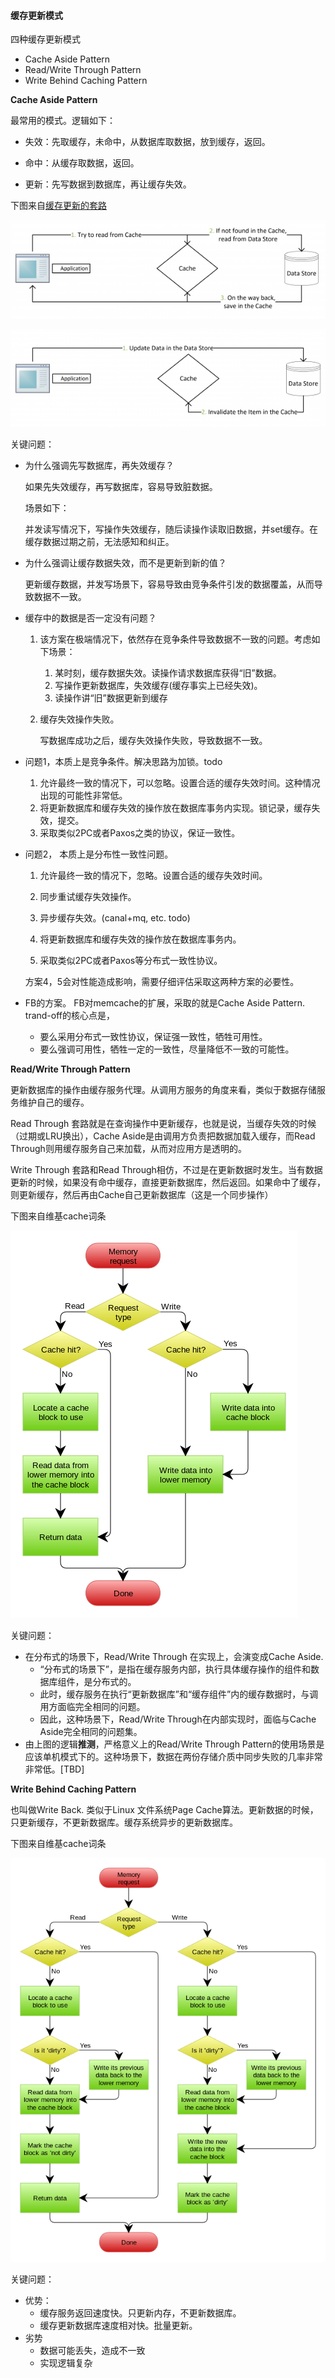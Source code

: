 #### 缓存更新模式

四种缓存更新模式

* Cache Aside Pattern
* Read/Write Through Pattern
* Write Behind Caching Pattern

**Cache Aside Pattern**

最常用的模式。逻辑如下：

* 失效：先取缓存，未命中，从数据库取数据，放到缓存，返回。

* 命中：从缓存取数据，返回。

* 更新：先写数据到数据库，再让缓存失效。

下图来自[缓存更新的套路][hcgxd]

![alt](../images/Cache-Aside-Design-Pattern-Flow-Diagram-1.png)

![alt](../images/Updating-Data-using-the-Cache-Aside-Pattern-Flow-Diagram-2.png)

关键问题：

* 为什么强调先写数据库，再失效缓存？

  如果先失效缓存，再写数据库，容易导致脏数据。

  场景如下：

  并发读写情况下，写操作失效缓存，随后读操作读取旧数据，并set缓存。在缓存数据过期之前，无法感知和纠正。

* 为什么强调让缓存数据失效，而不是更新到新的值？

  更新缓存数据，并发写场景下，容易导致由竞争条件引发的数据覆盖，从而导致数据不一致。

* 缓存中的数据是否一定没有问题？

  1. 该方案在极端情况下，依然存在竞争条件导致数据不一致的问题。考虑如下场景：
     1.	某时刻，缓存数据失效。读操作请求数据库获得“旧”数据。
     2.	写操作更新数据库，失效缓存(缓存事实上已经失效)。
     3.	读操作讲“旧”数据更新到缓存

  2. 缓存失效操作失败。

     写数据库成功之后，缓存失效操作失败，导致数据不一致。

* 问题1，本质上是竞争条件。解决思路为加锁。todo

  1. 允许最终一致的情况下，可以忽略。设置合适的缓存失效时间。这种情况出现的可能性非常低。
  2. 将更新数据库和缓存失效的操作放在数据库事务内实现。锁记录，缓存失效，提交。
  3. 采取类似2PC或者Paxos之类的协议，保证一致性。

* 问题2， 本质上是分布性一致性问题。

  1. 允许最终一致的情况下，忽略。设置合适的缓存失效时间。

  2. 同步重试缓存失效操作。

  3. 异步缓存失效。(canal+mq, etc. todo)

  4. 将更新数据库和缓存失效的操作放在数据库事务内。

  5. 采取类似2PC或者Paxos等分布式一致性协议。

  方案4，5会对性能造成影响，需要仔细评估采取这两种方案的必要性。

* FB的方案。 FB对memcache的扩展，采取的就是Cache Aside Pattern. trand-off的核心点是，

  * 要么采用分布式一致性协议，保证强一致性，牺牲可用性。
  * 要么强调可用性，牺牲一定的一致性，尽量降低不一致的可能性。

**Read/Write Through Pattern**

更新数据库的操作由缓存服务代理。从调用方服务的角度来看，类似于数据存储服务维护自己的缓存。

Read Through 套路就是在查询操作中更新缓存，也就是说，当缓存失效的时候（过期或LRU换出），Cache Aside是由调用方负责把数据加载入缓存，而Read Through则用缓存服务自己来加载，从而对应用方是透明的。

Write Through 套路和Read Through相仿，不过是在更新数据时发生。当有数据更新的时候，如果没有命中缓存，直接更新数据库，然后返回。如果命中了缓存，则更新缓存，然后再由Cache自己更新数据库（这是一个同步操作）

下图来自维基cache词条

![alt](../images/Write-through_with_no-write-allocation.png)

关键问题：

* 在分布式的场景下，Read/Write Through 在实现上，会演变成Cache Aside. 
  * “分布式的场景下”，是指在缓存服务内部，执行具体缓存操作的组件和数据库组件，是分布式的。
  * 此时，缓存服务在执行“更新数据库”和“缓存组件”内的缓存数据时，与调用方面临完全相同的问题。
  * 因此，这种场景下，Read/Write Through在内部实现时，面临与Cache Aside完全相同的问题集。
* 由上图的逻辑**推测**，严格意义上的Read/Write Through Pattern的使用场景是应该单机模式下的。这种场景下，数据在两份存储介质中同步失败的几率非常非常低。[TBD]

**Write Behind Caching Pattern**

也叫做Write Back. 类似于Linux 文件系统Page Cache算法。更新数据的时候，只更新缓存，不更新数据库。缓存系统异步的更新数据库。

下图来自维基cache词条

![alt](../images/Write-back_with_write-allocation.png)

关键问题：

* 优势：
  * 缓存服务返回速度快。只更新内存，不更新数据库。
  * 缓存更新数据库速度相对快。批量更新。
* 劣势
  * 数据可能丢失，造成不一致
  * 实现逻辑复杂

[hcgxd]: https://coolshell.cn/articles/17416.html